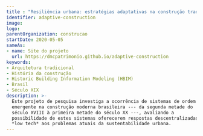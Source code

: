```yaml
---
title : "Resiliência urbana: estratégias adaptativas na construção tradicional"
identifier: adaptive-construction
image:
logo:
parentOrganization: construcao
startDate: 2020-05-05
sameAs:
- name: Site do projeto
  url: https://dmcpatrimonio.github.io/adaptive-construction
keywords:
- Arquitetura tradicional
- História da construção
- Historic Building Information Modeling (HBIM)
- Brasil
- Século XIX
description: >-
  Este projeto de pesquisa investiga a ocorrência de sistemas de ordem
  emergente na construção moderna brasileira --- da segunda metade do
  século XVIII à primeira metade do século XX ---, avaliando a
  possibilidade de estes sistemas oferecerem respostas descentralizadas e
  *low tech* aos problemas atuais da sustentabilidade urbana.
---
```


